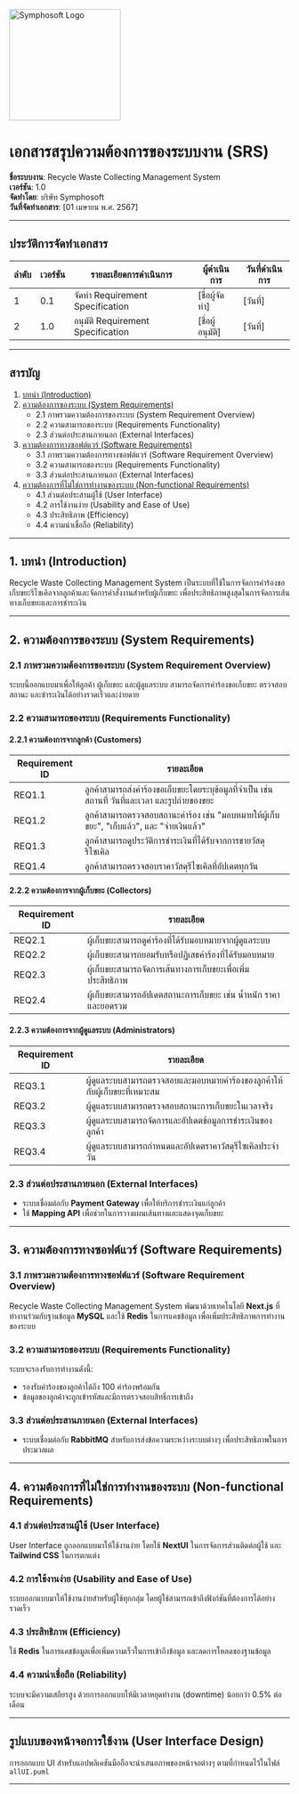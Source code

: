 <img src="https://www.symphosoft.com/logo/symphosoftLogo.png" alt="Symphosoft Logo" width="200"/>

# เอกสารสรุปความต้องการของระบบงาน (SRS)

**ชื่อระบบงาน**: Recycle Waste Collecting Management System  
**เวอร์ชัน**: 1.0  
**จัดทำโดย**: บริษัท Symphosoft  
**วันที่จัดทำเอกสาร**: [01 เมษายน พ.ศ. 2567]

---

## ประวัติการจัดทำเอกสาร

| ลำดับ | เวอร์ชัน | รายละเอียดการดำเนินการ                 | ผู้ดำเนินการ | วันที่ดำเนินการ |
|-------|----------|-----------------------------------------|--------------|-----------------|
| 1     | 0.1      | จัดทำ Requirement Specification         | [ชื่อผู้จัดทำ] | [วันที่]        |
| 2     | 1.0      | อนุมัติ Requirement Specification       | [ชื่อผู้อนุมัติ] | [วันที่]        |

---

## สารบัญ

1. [บทนำ (Introduction)](#1-บทนำ-introduction)  
2. [ความต้องการของระบบ (System Requirements)](#2-ความต้องการของระบบ-system-requirements)  
   - 2.1 ภาพรวมความต้องการของระบบ (System Requirement Overview)  
   - 2.2 ความสามารถของระบบ (Requirements Functionality)  
   - 2.3 ส่วนต่อประสานภายนอก (External Interfaces)  
3. [ความต้องการทางซอฟต์แวร์ (Software Requirements)](#3-ความต้องการทางซอฟต์แวร์-software-requirements)  
   - 3.1 ภาพรวมความต้องการทางซอฟต์แวร์ (Software Requirement Overview)  
   - 3.2 ความสามารถของระบบ (Requirements Functionality)  
   - 3.3 ส่วนต่อประสานภายนอก (External Interfaces)  
4. [ความต้องการที่ไม่ใช่การทำงานของระบบ (Non-functional Requirements)](#4-ความต้องการที่ไม่ใช่การทำงานของระบบ-non-functional-requirements)  
   - 4.1 ส่วนต่อประสานผู้ใช้ (User Interface)  
   - 4.2 การใช้งานง่าย (Usability and Ease of Use)  
   - 4.3 ประสิทธิภาพ (Efficiency)  
   - 4.4 ความน่าเชื่อถือ (Reliability)

---

## 1. บทนำ (Introduction)

Recycle Waste Collecting Management System เป็นระบบที่ใช้ในการจัดการคำร้องขอเก็บขยะรีไซเคิลจากลูกค้าและจัดการคำสั่งงานสำหรับผู้เก็บขยะ เพื่อประสิทธิภาพสูงสุดในการจัดการเส้นทางเก็บขยะและการชำระเงิน

---

## 2. ความต้องการของระบบ (System Requirements)

### 2.1 ภาพรวมความต้องการของระบบ (System Requirement Overview)
ระบบนี้ออกแบบมาเพื่อให้ลูกค้า ผู้เก็บขยะ และผู้ดูแลระบบ สามารถจัดการคำร้องขอเก็บขยะ ตรวจสอบสถานะ และชำระเงินได้อย่างรวดเร็วและง่ายดาย

### 2.2 ความสามารถของระบบ (Requirements Functionality)

#### 2.2.1 ความต้องการจากลูกค้า (Customers)

| Requirement ID | รายละเอียด |
|----------------|------------|
| REQ1.1         | ลูกค้าสามารถส่งคำร้องขอเก็บขยะโดยระบุข้อมูลที่จำเป็น เช่น สถานที่ วันที่และเวลา และรูปถ่ายของขยะ |
| REQ1.2         | ลูกค้าสามารถตรวจสอบสถานะคำร้อง เช่น "มอบหมายให้ผู้เก็บขยะ", "เก็บแล้ว", และ "จ่ายเงินแล้ว" |
| REQ1.3         | ลูกค้าสามารถดูประวัติการชำระเงินที่ได้รับจากการขายวัสดุรีไซเคิล |
| REQ1.4         | ลูกค้าสามารถตรวจสอบราคาวัสดุรีไซเคิลที่อัปเดตทุกวัน |

#### 2.2.2 ความต้องการจากผู้เก็บขยะ (Collectors)

| Requirement ID | รายละเอียด |
|----------------|------------|
| REQ2.1         | ผู้เก็บขยะสามารถดูคำร้องที่ได้รับมอบหมายจากผู้ดูแลระบบ |
| REQ2.2         | ผู้เก็บขยะสามารถยอมรับหรือปฏิเสธคำร้องที่ได้รับมอบหมาย |
| REQ2.3         | ผู้เก็บขยะสามารถจัดการเส้นทางการเก็บขยะเพื่อเพิ่มประสิทธิภาพ |
| REQ2.4         | ผู้เก็บขยะสามารถอัปเดตสถานะการเก็บขยะ เช่น น้ำหนัก ราคา และยอดรวม |

#### 2.2.3 ความต้องการจากผู้ดูแลระบบ (Administrators)

| Requirement ID | รายละเอียด |
|----------------|------------|
| REQ3.1         | ผู้ดูแลระบบสามารถตรวจสอบและมอบหมายคำร้องของลูกค้าให้กับผู้เก็บขยะที่เหมาะสม |
| REQ3.2         | ผู้ดูแลระบบสามารถตรวจสอบสถานะการเก็บขยะในเวลาจริง |
| REQ3.3         | ผู้ดูแลระบบสามารถจัดการและอัปเดตข้อมูลการชำระเงินของลูกค้า |
| REQ3.4         | ผู้ดูแลระบบสามารถกำหนดและอัปเดตราคาวัสดุรีไซเคิลประจำวัน |

### 2.3 ส่วนต่อประสานภายนอก (External Interfaces)
- ระบบเชื่อมต่อกับ **Payment Gateway** เพื่อให้บริการชำระเงินแก่ลูกค้า  
- ใช้ **Mapping API** เพื่อช่วยในการวางแผนเส้นทางและแสดงจุดเก็บขยะ

---

## 3. ความต้องการทางซอฟต์แวร์ (Software Requirements)

### 3.1 ภาพรวมความต้องการทางซอฟต์แวร์ (Software Requirement Overview)
Recycle Waste Collecting Management System พัฒนาด้วยเทคโนโลยี **Next.js** ที่ทำงานร่วมกับฐานข้อมูล **MySQL** และใช้ **Redis** ในการแคชข้อมูล เพื่อเพิ่มประสิทธิภาพการทำงานของระบบ

### 3.2 ความสามารถของระบบ (Requirements Functionality)
ระบบจะรองรับการทำงานดังนี้:
- รองรับคำร้องของลูกค้าได้ถึง 100 คำร้องพร้อมกัน
- ข้อมูลของลูกค้าจะถูกเข้ารหัสและมีการตรวจสอบสิทธิ์การเข้าถึง

### 3.3 ส่วนต่อประสานภายนอก (External Interfaces)
- ระบบเชื่อมต่อกับ **RabbitMQ** สำหรับการส่งข้อความระหว่างระบบต่างๆ เพื่อประสิทธิภาพในการประมวลผล

---

## 4. ความต้องการที่ไม่ใช่การทำงานของระบบ (Non-functional Requirements)

### 4.1 ส่วนต่อประสานผู้ใช้ (User Interface)
User Interface ถูกออกแบบมาให้ใช้งานง่าย โดยใช้ **NextUI** ในการจัดการส่วนติดต่อผู้ใช้ และ **Tailwind CSS** ในการตกแต่ง

### 4.2 การใช้งานง่าย (Usability and Ease of Use)
ระบบออกแบบมาให้ใช้งานง่ายสำหรับผู้ใช้ทุกกลุ่ม โดยผู้ใช้สามารถเข้าถึงฟังก์ชันที่ต้องการได้อย่างรวดเร็ว

### 4.3 ประสิทธิภาพ (Efficiency)
ใช้ **Redis** ในการแคชข้อมูลเพื่อเพิ่มความเร็วในการเข้าถึงข้อมูล และลดการโหลดของฐานข้อมูล

### 4.4 ความน่าเชื่อถือ (Reliability)
ระบบจะมีความเสถียรสูง ด้วยการออกแบบให้มีเวลาหยุดทำงาน (downtime) น้อยกว่า 0.5% ต่อเดือน

---

## รูปแบบของหน้าจอการใช้งาน (User Interface Design)

การออกแบบ UI สำหรับแอปพลิเคชันมือถือจะนำเสนอภาพของหน้าจอต่างๆ ตามที่กำหนดไว้ในไฟล์ `allUI.puml`

---

